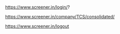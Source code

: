 https://www.screener.in/login/?

https://www.screener.in/company/TCS/consolidated/

https://www.screener.in/logout



